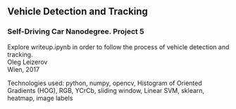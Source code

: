 
## Vehicle Detection and Tracking
### Self-Driving Car Nanodegree. Project 5
Explore writeup.ipynb in order to follow the process of vehicle detection and tracking.  
Oleg Leizerov  
Wien, 2017  
  
Technologies used: python, numpy, opencv, Histogram of Oriented Gradients (HOG), RGB, YCrCb, sliding window, Linear SVM, sklearn, heatmap, image labels
